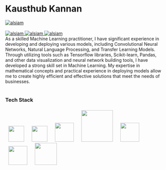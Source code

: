 # Kausthub Kannan
<a href="https://portfoliokk007.netlify.app/" target="_blank">
  <img src="https://img.shields.io/badge/Neural Network Dev-fe2120?style=for-the-badge&logoColor=white" alt="alsiam" />
</a> <br><br>

<a href="https://www.linkedin.com/in/kausthub-kannan-dev007kk/" target="_blank">
  <img src="https://img.shields.io/badge/LinkedIn-0077B5?style=for-the-badge&logo=linkedin&logoColor=white" alt="alsiam"/>
 </a>  
<!--   <a href="https://instagram.com/alsiam.dev" target="_blank">
  <img src="https://img.shields.io/badge/Instagram-fe4164?style=for-the-badge&logo=instagram&logoColor=white" alt="alsiam" />
 </a>  -->
 <a href="https://www.kaggle.com/kausthubkannan" target="_blank">
  <img src="https://img.shields.io/badge/Kaggle-0077B5?style=for-the-badge&logoColor=white" alt="alsiam"/>
 </a>
  <a href="https://linktr.ee/kausthub_kannan" target="_blank">
  <img src="https://img.shields.io/badge/Linktree-A2FF86?style=for-the-badge&logoColor=white" alt="alsiam"/>
 </a>


<div> As a skilled Machine Learning practitioner, I have significant experience in developing and deploying various models, including Convolutional Neural Networks, Natural Language Processing, and Transfer Learning Models. Through utilizing tools such as Tensorflow libraries, Scikit-learn, Pandas, and other data visualization and neural network building tools, I have developed a strong skill set in Machine Learning. My expertise in mathematical concepts and practical experience in deploying models allow me to create highly efficient and effective solutions that meet the needs of businesses. </div>

<br />

<!--![Kausthub's GitHub stats](https://github-readme-stats.vercel.app/api?username=kausthub-kannan)-->

<h3>Tech Stack<h3>
<div>
  <img src="https://upload.wikimedia.org/wikipedia/commons/1/10/PyTorch_logo_icon.svg" style="width: 50px;" hspace="10" /> 
  <img src="https://upload.wikimedia.org/wikipedia/commons/2/2d/Tensorflow_logo.svg" style="width: 50px;" hspace="10">
  <img src="https://upload.wikimedia.org/wikipedia/commons/8/8a/QiskitBlocks_Icon.png" style="width: 60px"  hspace="10" />
  <img src="https://upload.wikimedia.org/wikipedia/commons/d/d9/Node.js_logo.svg" style="width: 100px"  hspace="10" />
  <img src="https://upload.wikimedia.org/wikipedia/commons/d/dc/Mongodb-icon.svg" style="width: 60px"  hspace="10" />
  <img src="https://upload.wikimedia.org/wikipedia/commons/4/47/React.svg" style="width: 60px"  hspace="10" />
  <img src="https://upload.wikimedia.org/wikipedia/commons/2/2b/Kali-dragon-icon.svg" style="width: 70px"  hspace="10" />
</div>



